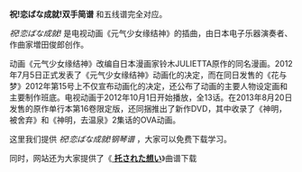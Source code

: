

**祝!恋ばな成就!双手简谱** 和五线谱完全对应。

_祝!恋ばな成就!_ 是电视动画《元气少女缘结神》的插曲，由日本电子乐器演奏者、作曲家増田俊郎创作。

动画《元气少女缘结神》改编自日本漫画家铃木JULIETTA原作的同名漫画。2012年7月5日正式发表了《元气少女缘结神》动画化的决定，而在同日发售的《花与梦》2012年第15号上不仅宣布动画化的决定，还公布了动画的主要人物设定画和主要制作班底。电视动画于2012年10月1日开始播放，全13话。在2013年8月20日发售的原作单行本第16卷限定版，还同捆推出了新作DVD，其中收录了《神明，被舍弃》和《神明，去温泉》2集话的OVA动画。

这里我们提供 _祝!恋ばな成就!钢琴谱_ ，大家可以免费下载学习。

同时，网站还为大家提供了《[ **托された想い**](Music-10406-托された想い-元气少女缘结神OST.html "托された想い")》曲谱下载

